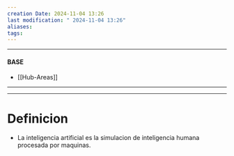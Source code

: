 ```yaml
---
creation Date: 2024-11-04 13:26
last modification: " 2024-11-04 13:26"
aliases: 
tags:
---
```

___
#### BASE
- [[Hub-Areas]]
___

___
# Definicion

- La inteligencia artificial es la simulacion de inteligencia humana procesada por maquinas.